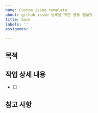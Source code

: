 ```yaml
---
name: Custom issue template
about: github issue 등록을 위한 공통 템플릿
title: back
labels: ''
assignees: ''

---
```


## 목적
>
## 작업 상세 내용
- [ ]
## 참고 사항
